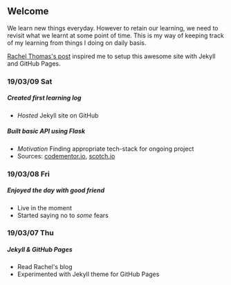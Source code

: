 ## Welcome

We learn new things everyday. However to retain our learning, we need to revisit what we learnt at some point of time. This is my way of keeping track of my learning from things I doing on daily basis.

[Rachel Thomas's post](https://medium.com/@racheltho/why-you-yes-you-should-blog-7d2544ac1045) inspired me to setup this awesome site with Jekyll and GitHub Pages.

### 19/03/09 Sat

##### Created first learning log
-  _Hosted_ Jekyll site on GitHub
##### Built basic API using Flask
-  _Motivation_ Finding appropriate tech-stack for ongoing project
-  Sources: [codementor.io](https://www.codementor.io/sagaragarwal94/building-a-basic-restful-api-in-python-58k02xsiq), [scotch.io](https://scotch.io/bar-talk/processing-incoming-request-data-in-flask)

### 19/03/08 Fri

##### Enjoyed the day with good friend
-  Live in the moment
-  Started saying no to _some_ fears

### 19/03/07 Thu

##### Jekyll & GitHub Pages
-  Read Rachel's blog
-  Experimented with Jekyll theme for GitHub Pages

